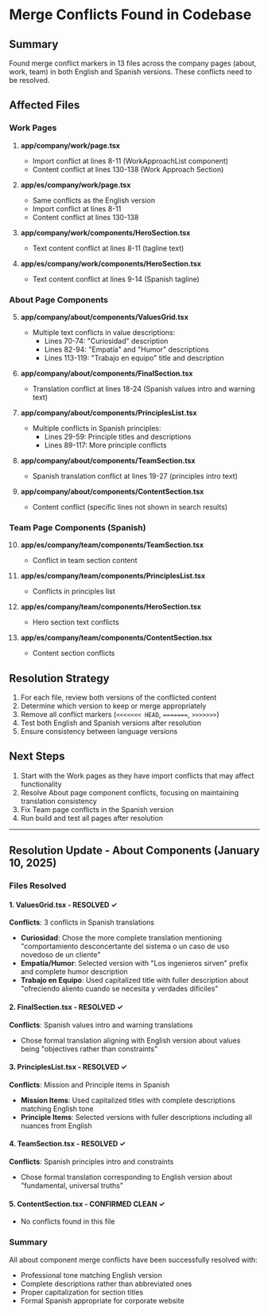 # Merge Conflicts Found in Codebase

## Summary
Found merge conflict markers in 13 files across the company pages (about, work, team) in both English and Spanish versions. These conflicts need to be resolved.

## Affected Files

### Work Pages
1. **app/company/work/page.tsx**
   - Import conflict at lines 8-11 (WorkApproachList component)
   - Content conflict at lines 130-138 (Work Approach Section)

2. **app/es/company/work/page.tsx**
   - Same conflicts as the English version
   - Import conflict at lines 8-11
   - Content conflict at lines 130-138

3. **app/company/work/components/HeroSection.tsx**
   - Text content conflict at lines 8-11 (tagline text)

4. **app/es/company/work/components/HeroSection.tsx**
   - Text content conflict at lines 9-14 (Spanish tagline)

### About Page Components
5. **app/company/about/components/ValuesGrid.tsx**
   - Multiple text conflicts in value descriptions:
     - Lines 70-74: "Curiosidad" description
     - Lines 82-94: "Empatía" and "Humor" descriptions
     - Lines 113-119: "Trabajo en equipo" title and description

6. **app/company/about/components/FinalSection.tsx**
   - Translation conflict at lines 18-24 (Spanish values intro and warning text)

7. **app/company/about/components/PrinciplesList.tsx**
   - Multiple conflicts in Spanish principles:
     - Lines 29-59: Principle titles and descriptions
     - Lines 89-117: More principle conflicts

8. **app/company/about/components/TeamSection.tsx**
   - Spanish translation conflict at lines 19-27 (principles intro text)

9. **app/company/about/components/ContentSection.tsx**
   - Content conflict (specific lines not shown in search results)

### Team Page Components (Spanish)
10. **app/es/company/team/components/TeamSection.tsx**
    - Conflict in team section content

11. **app/es/company/team/components/PrinciplesList.tsx**
    - Conflicts in principles list

12. **app/es/company/team/components/HeroSection.tsx**
    - Hero section text conflicts

13. **app/es/company/team/components/ContentSection.tsx**
    - Content section conflicts

## Resolution Strategy

1. For each file, review both versions of the conflicted content
2. Determine which version to keep or merge appropriately
3. Remove all conflict markers (`<<<<<<< HEAD`, `=======`, `>>>>>>>`)
4. Test both English and Spanish versions after resolution
5. Ensure consistency between language versions

## Next Steps

1. Start with the Work pages as they have import conflicts that may affect functionality
2. Resolve About page component conflicts, focusing on maintaining translation consistency
3. Fix Team page conflicts in the Spanish version
4. Run build and test all pages after resolution

---

## Resolution Update - About Components (January 10, 2025)

### Files Resolved

#### 1. ValuesGrid.tsx - RESOLVED ✓
**Conflicts**: 3 conflicts in Spanish translations
- **Curiosidad**: Chose the more complete translation mentioning "comportamiento desconcertante del sistema o un caso de uso novedoso de un cliente"
- **Empatía/Humor**: Selected version with "Los ingenieros sirven" prefix and complete humor description
- **Trabajo en Equipo**: Used capitalized title with fuller description about "ofreciendo aliento cuando se necesita y verdades difíciles"

#### 2. FinalSection.tsx - RESOLVED ✓
**Conflicts**: Spanish values intro and warning translations
- Chose formal translation aligning with English version about values being "objectives rather than constraints"

#### 3. PrinciplesList.tsx - RESOLVED ✓
**Conflicts**: Mission and Principle items in Spanish
- **Mission Items**: Used capitalized titles with complete descriptions matching English tone
- **Principle Items**: Selected versions with fuller descriptions including all nuances from English

#### 4. TeamSection.tsx - RESOLVED ✓
**Conflicts**: Spanish principles intro and constraints
- Chose formal translation corresponding to English version about "fundamental, universal truths"

#### 5. ContentSection.tsx - CONFIRMED CLEAN ✓
- No conflicts found in this file

### Summary
All about component merge conflicts have been successfully resolved with:
- Professional tone matching English version
- Complete descriptions rather than abbreviated ones
- Proper capitalization for section titles
- Formal Spanish appropriate for corporate website